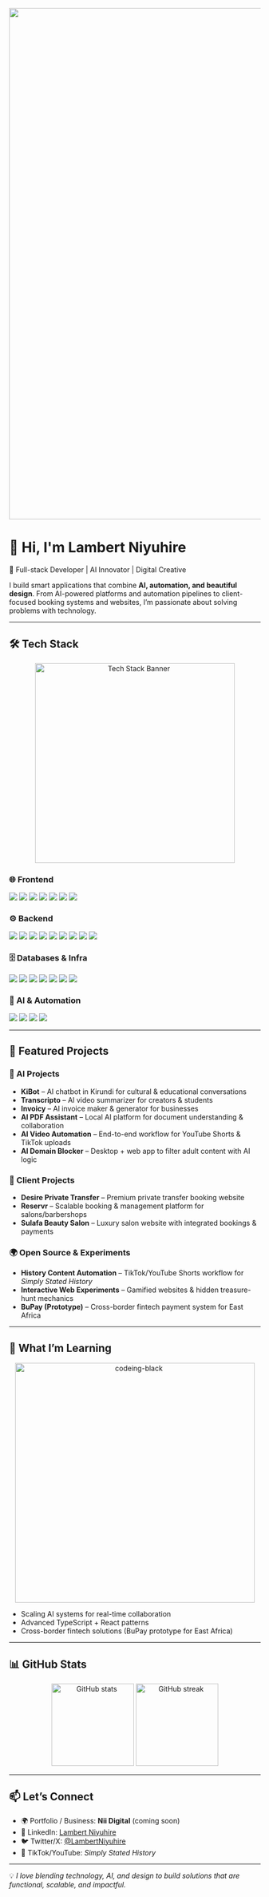 <p align="center">
  <img width="1536" height="1024" alt="banner" src="https://github.com/user-attachments/assets/72bcd98c-4cac-42b9-846a-1f5be075128f" />

</p> 

# 👋 Hi, I'm Lambert Niyuhire  

🚀 Full-stack Developer | AI Innovator | Digital Creative  

I build smart applications that combine **AI, automation, and beautiful design**. From AI-powered platforms and automation pipelines to client-focused booking systems and websites, I’m passionate about solving problems with technology.  

---

## 🛠️ Tech Stack  

<p align="center">
  <img src="https://github.com/user-attachments/assets/660611e4-f2da-4cdc-8836-1de670f96b4d" alt="Tech Stack Banner" width="400"/>
</p>  

### 🌐 Frontend  
<p align="left">
  <img src="https://img.shields.io/badge/React-20232A?style=for-the-badge&logo=react&logoColor=61DAFB"/>
  <img src="https://img.shields.io/badge/Next.js-000000?style=for-the-badge&logo=nextdotjs&logoColor=white"/>
  <img src="https://img.shields.io/badge/TypeScript-007ACC?style=for-the-badge&logo=typescript&logoColor=white"/>
  <img src="https://img.shields.io/badge/JavaScript-F7DF1E?style=for-the-badge&logo=javascript&logoColor=black"/>
  <img src="https://img.shields.io/badge/Tailwind_CSS-06B6D4?style=for-the-badge&logo=tailwindcss&logoColor=white"/>
  <img src="https://img.shields.io/badge/HTML5-E34F26?style=for-the-badge&logo=html5&logoColor=white"/>
  <img src="https://img.shields.io/badge/CSS3-1572B6?style=for-the-badge&logo=css3&logoColor=white"/>
</p>  

### ⚙️ Backend  
<p align="left">
  <img src="https://img.shields.io/badge/Python-14354C?style=for-the-badge&logo=python&logoColor=white"/>
  <img src="https://img.shields.io/badge/Flask-000000?style=for-the-badge&logo=flask&logoColor=white"/>
  <img src="https://img.shields.io/badge/FastAPI-009688?style=for-the-badge&logo=fastapi&logoColor=white"/>
  <img src="https://img.shields.io/badge/PHP-777BB4?style=for-the-badge&logo=php&logoColor=white"/>
  <img src="https://img.shields.io/badge/Node.js-339933?style=for-the-badge&logo=node.js&logoColor=white"/>
  <img src="https://img.shields.io/badge/Java-ED8B00?style=for-the-badge&logo=openjdk&logoColor=white"/>
  <img src="https://img.shields.io/badge/C%23-239120?style=for-the-badge&logo=c-sharp&logoColor=white"/>
  <img src="https://img.shields.io/badge/Go-00ADD8?style=for-the-badge&logo=go&logoColor=white"/>
  <img src="https://img.shields.io/badge/Ruby-CC342D?style=for-the-badge&logo=ruby&logoColor=white"/>
</p>  

### 🗄️ Databases & Infra  
<p align="left">
  <img src="https://img.shields.io/badge/PostgreSQL-316192?style=for-the-badge&logo=postgresql&logoColor=white"/>
  <img src="https://img.shields.io/badge/MySQL-005C84?style=for-the-badge&logo=mysql&logoColor=white"/>
  <img src="https://img.shields.io/badge/MongoDB-47A248?style=for-the-badge&logo=mongodb&logoColor=white"/>
  <img src="https://img.shields.io/badge/Prisma-2D3748?style=for-the-badge&logo=prisma&logoColor=white"/>
  <img src="https://img.shields.io/badge/SQLAlchemy-D71F00?style=for-the-badge&logo=python&logoColor=white"/>
  <img src="https://img.shields.io/badge/Docker-2496ED?style=for-the-badge&logo=docker&logoColor=white"/>
  <img src="https://img.shields.io/badge/Cloudflare-F38020?style=for-the-badge&logo=cloudflare&logoColor=white"/>
</p>  

### 🤖 AI & Automation  
<p align="left">
  <img src="https://img.shields.io/badge/OpenAI-412991?style=for-the-badge&logo=openai&logoColor=white"/>
  <img src="https://img.shields.io/badge/LangChain-121D33?style=for-the-badge&logo=chainlink&logoColor=white"/>
  <img src="https://img.shields.io/badge/n8n-EA4C89?style=for-the-badge&logo=n8n&logoColor=white"/>
  <img src="https://img.shields.io/badge/Whisper-000000?style=for-the-badge&logo=openai&logoColor=white"/>
</p>  

---

## 📌 Featured Projects  

### 🤖 AI Projects  
- **KiBot** – AI chatbot in Kirundi for cultural & educational conversations  
- **Transcripto** – AI video summarizer for creators & students  
- **Invoicy** – AI invoice maker & generator for businesses  
- **AI PDF Assistant** – Local AI platform for document understanding & collaboration  
- **AI Video Automation** – End-to-end workflow for YouTube Shorts & TikTok uploads  
- **AI Domain Blocker** – Desktop + web app to filter adult content with AI logic  

### 💼 Client Projects  
- **Desire Private Transfer** – Premium private transfer booking website  
- **Reservr** – Scalable booking & management platform for salons/barbershops  
- **Sulafa Beauty Salon** – Luxury salon website with integrated bookings & payments  

### 🌍 Open Source & Experiments  
- **History Content Automation** – TikTok/YouTube Shorts workflow for *Simply Stated History*  
- **Interactive Web Experiments** – Gamified websites & hidden treasure-hunt mechanics  
- **BuPay (Prototype)** – Cross-border fintech payment system for East Africa  

---

## 🌱 What I’m Learning  

<p align="center">
  <img width="480" height="480" alt="codeing-black" src="https://github.com/user-attachments/assets/42f56eee-b9c6-49bc-b5d5-f16f42ad85f2" />
</p>  

- Scaling AI systems for real-time collaboration  
- Advanced TypeScript + React patterns  
- Cross-border fintech solutions (BuPay prototype for East Africa)  

---

## 📊 GitHub Stats  

<p align="center">
  <img src="https://github-readme-stats.vercel.app/api?username=Lniyu1&show_icons=true&theme=tokyonight" alt="GitHub stats" height="165"/>
  <img src="https://github-readme-streak-stats.herokuapp.com/?user=Lniyu1&theme=tokyonight" alt="GitHub streak" height="165"/>
</p> 

---

## 📫 Let’s Connect  
- 🌍 Portfolio / Business: **Nii Digital** (coming soon)  
- 💼 LinkedIn: [Lambert Niyuhire](https://www.linkedin.com)  
- 🐦 Twitter/X: [@LambertNiyuhire](https://twitter.com)  
- 🎥 TikTok/YouTube: *Simply Stated History*  

---

💡 *I love blending technology, AI, and design to build solutions that are functional, scalable, and impactful.*
